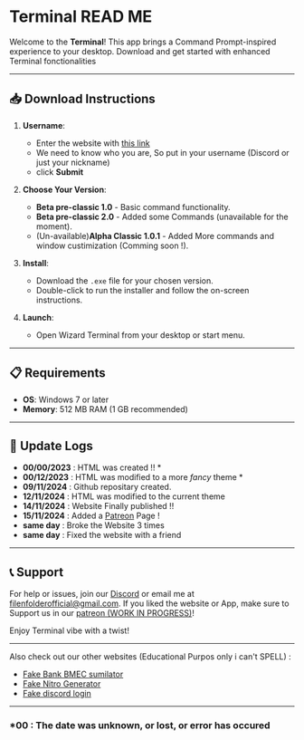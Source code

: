 # Terminal READ ME

Welcome to the **Terminal**! This app brings a Command Prompt-inspired experience to your desktop. Download and get started with enhanced Terminal fonctionalities

---

## 📥 Download Instructions

1. **Username**:
   - Enter the website with [this link](https://filenfolder.github.io/download.html)
   - We need to know who you are, So put in your username (Discord or just your nickname)
   - click **Submit**
   
1. **Choose Your Version**:
   - **Beta pre-classic 1.0** - Basic command functionality.
   - **Beta pre-classic 2.0** - Added some Commands (unavailable for the moment).
   - (Un-available)**Alpha Classic 1.0.1** - Added More commands and window custimization (Comming soon !).
   
3. **Install**:
   - Download the `.exe` file for your chosen version.
   - Double-click to run the installer and follow the on-screen instructions.

4. **Launch**:
   - Open Wizard Terminal from your desktop or start menu.

---

## 📋 Requirements

- **OS**: Windows 7 or later
- **Memory**: 512 MB RAM (1 GB recommended)

---

## 🔔 Update Logs

- **00/00/2023** : HTML was created !! *
- **00/12/2023** : HTML was modified to a more *fancy* theme * 
- **09/11/2024** : Github repositary created.
- **12/11/2024** : HTML was modified to the current theme
- **14/11/2024** : Website Finally published !!
- **15/11/2024** : Added a [Patreon](https://www.patreon.com/) Page !
- **same day**   : Broke the Website 3 times
- **same day**   : Fixed the website with a friend

---

## 📞 Support

For help or issues, join our [Discord](https://discord.gg/vdXDSFWWxp) or email me at [filenfolderofficial@gmail.com](https://mail.google.com/mail/u/0/?compose=new#inbox?compose=CllgCHrgDCKDLKPddsrmlDzPrwSZGRgqFdhKPznspPNWtdwNPhvgZrXfZSZJTzKLVtCTKJjVxxq).
If you liked the website or App, make sure to Support us in our [patreon (WORK IN PROGRESS)](https://www.patreon.com/c/FilenFolder)!

Enjoy Terminal vibe with a twist!

---

Also check out our other websites (Educational Purpos only i can't SPELL) :
- [Fake Bank BMEC sumilator](https://filenfolder.github.io/fake%20BMEC.html)
- [Fake Nitro Generator](https://filenfolder.github.io/Nitro.html)
- [Fake discord login](https://filenfolder.github.io/Discord.html)

---

### *00 : The date was unknown, or lost, or error has occured
